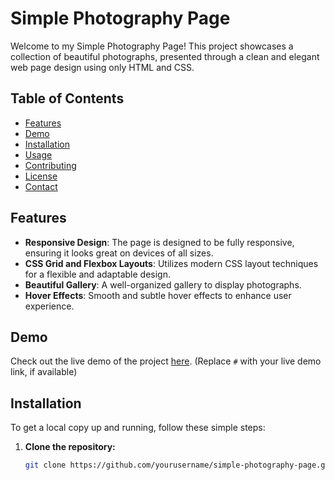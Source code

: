 # Simple Photography Page

Welcome to my Simple Photography Page! This project showcases a collection of beautiful photographs, presented through a clean and elegant web page design using only HTML and CSS.

## Table of Contents

- [Features](#features)
- [Demo](#demo)
- [Installation](#installation)
- [Usage](#usage)
- [Contributing](#contributing)
- [License](#license)
- [Contact](#contact)

## Features

- **Responsive Design**: The page is designed to be fully responsive, ensuring it looks great on devices of all sizes.
- **CSS Grid and Flexbox Layouts**: Utilizes modern CSS layout techniques for a flexible and adaptable design.
- **Beautiful Gallery**: A well-organized gallery to display photographs.
- **Hover Effects**: Smooth and subtle hover effects to enhance user experience.

## Demo

Check out the live demo of the project [here](#). (Replace `#` with your live demo link, if available)

## Installation

To get a local copy up and running, follow these simple steps:

1. **Clone the repository:**

   ```sh
   git clone https://github.com/yourusername/simple-photography-page.git
